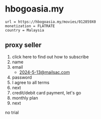 # hbogoasia.my

~~~
url = https://hbogoasia.my/movies/012859X0
monetization = FLATRATE
country = Malaysia
~~~

## proxy seller

1. click here to find out how to subscribe
2. name
3. email
   - 2024-5-13@mailsac.com
4. password
5. I agree to all terms
6. next
7. credit/debit card payment, let's go
8. monthly plan
9. next

no trial
